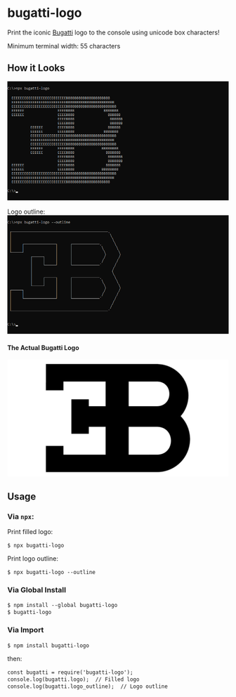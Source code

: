 # bugatti-logo
Print the iconic [Bugatti](https://www.bugatti.com/) logo to the console using unicode box characters!

Minimum terminal width: 55 characters

## How it Looks
![What bugatti-logo prints to the console](https://raw.githubusercontent.com/spirometaxas/bugatti-logo/main/img/bugatti-logo-demo.png)

Logo outline:
![What bugatti-logo prints to the console](https://raw.githubusercontent.com/spirometaxas/bugatti-logo/main/img/bugatti-outline-logo-demo.png)

#### The Actual Bugatti Logo
![The actual Bugatti logo](https://raw.githubusercontent.com/spirometaxas/bugatti-logo/main/img/bugatti-logo-original.jpg)

## Usage
### Via `npx`:
Print filled logo:
```
$ npx bugatti-logo
```
Print logo outline:
```
$ npx bugatti-logo --outline
```

### Via Global Install
```
$ npm install --global bugatti-logo
$ bugatti-logo
```

### Via Import
```
$ npm install bugatti-logo
```
then:
```
const bugatti = require('bugatti-logo');
console.log(bugatti.logo);  // Filled logo
console.log(bugatti.logo_outline);  // Logo outline
```
